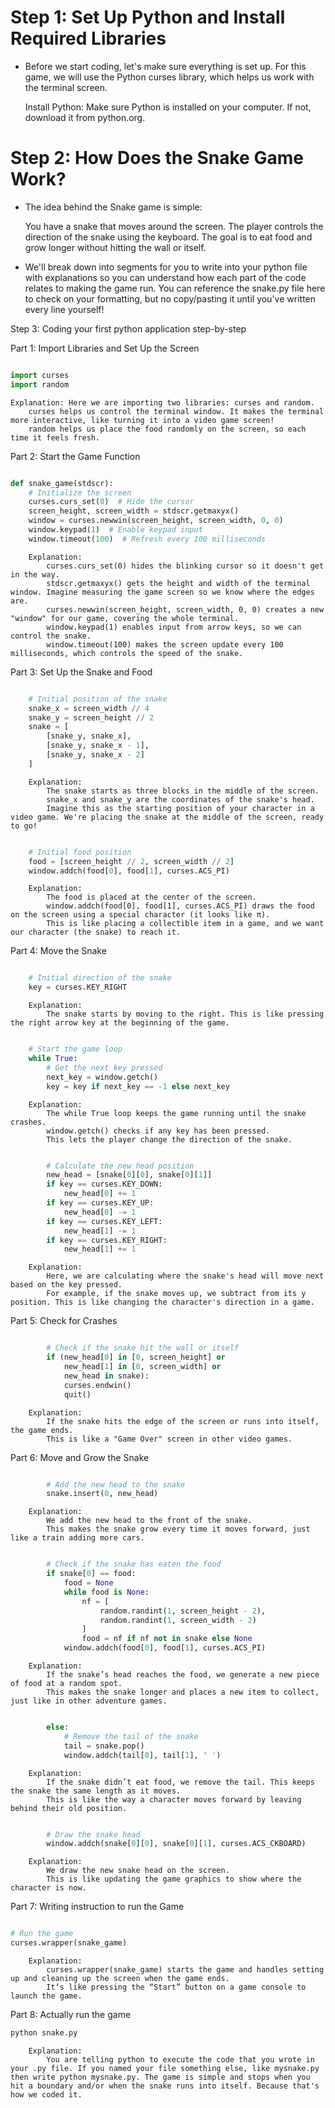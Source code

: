 # Step 1: Set Up Python and Install Required Libraries

- Before we start coding, let's make sure everything is set up. For this game, we will use the Python curses library, which helps us work with the terminal screen.

    Install Python: Make sure Python is installed on your computer. If not, download it from python.org.


# Step 2: How Does the Snake Game Work?

- The idea behind the Snake game is simple:

    You have a snake that moves around the screen.
    The player controls the direction of the snake using the keyboard.
    The goal is to eat food and grow longer without hitting the wall or itself.

- We'll break down into segments for you to write into your python file with explanations so you can understand how each part of the code relates to making the game run. You can reference the snake.py file here to check on your formatting, but no copy/pasting it until you've written every line yourself!

Step 3: Coding your first python application step-by-step

Part 1: Import Libraries and Set Up the Screen

```python

import curses
import random
```
    Explanation: Here we are importing two libraries: curses and random.
        curses helps us control the terminal window. It makes the terminal more interactive, like turning it into a video game screen!
        random helps us place the food randomly on the screen, so each time it feels fresh.

Part 2: Start the Game Function

```python

def snake_game(stdscr):
    # Initialize the screen
    curses.curs_set(0)  # Hide the cursor
    screen_height, screen_width = stdscr.getmaxyx()
    window = curses.newwin(screen_height, screen_width, 0, 0)
    window.keypad(1)  # Enable keypad input
    window.timeout(100)  # Refresh every 100 milliseconds
```
```text
    Explanation:
        curses.curs_set(0) hides the blinking cursor so it doesn't get in the way.
        stdscr.getmaxyx() gets the height and width of the terminal window. Imagine measuring the game screen so we know where the edges are.
        curses.newwin(screen_height, screen_width, 0, 0) creates a new "window" for our game, covering the whole terminal.
        window.keypad(1) enables input from arrow keys, so we can control the snake.
        window.timeout(100) makes the screen update every 100 milliseconds, which controls the speed of the snake.
```
Part 3: Set Up the Snake and Food

```python

    # Initial position of the snake
    snake_x = screen_width // 4
    snake_y = screen_height // 2
    snake = [
        [snake_y, snake_x],
        [snake_y, snake_x - 1],
        [snake_y, snake_x - 2]
    ]
```
```text
    Explanation:
        The snake starts as three blocks in the middle of the screen.
        snake_x and snake_y are the coordinates of the snake's head.
        Imagine this as the starting position of your character in a video game. We're placing the snake at the middle of the screen, ready to go!
```
```python

    # Initial food position
    food = [screen_height // 2, screen_width // 2]
    window.addch(food[0], food[1], curses.ACS_PI)
```
```text
    Explanation:
        The food is placed at the center of the screen.
        window.addch(food[0], food[1], curses.ACS_PI) draws the food on the screen using a special character (it looks like π).
        This is like placing a collectible item in a game, and we want our character (the snake) to reach it.
```
Part 4: Move the Snake

```python

    # Initial direction of the snake
    key = curses.KEY_RIGHT
```
```text
    Explanation:
        The snake starts by moving to the right. This is like pressing the right arrow key at the beginning of the game.
```
```python

    # Start the game loop
    while True:
        # Get the next key pressed
        next_key = window.getch()
        key = key if next_key == -1 else next_key
```
```text
    Explanation:
        The while True loop keeps the game running until the snake crashes.
        window.getch() checks if any key has been pressed.
        This lets the player change the direction of the snake.
```
```python

        # Calculate the new head position
        new_head = [snake[0][0], snake[0][1]]
        if key == curses.KEY_DOWN:
            new_head[0] += 1
        if key == curses.KEY_UP:
            new_head[0] -= 1
        if key == curses.KEY_LEFT:
            new_head[1] -= 1
        if key == curses.KEY_RIGHT:
            new_head[1] += 1
```
```text
    Explanation:
        Here, we are calculating where the snake's head will move next based on the key pressed.
        For example, if the snake moves up, we subtract from its y position. This is like changing the character's direction in a game.
```
Part 5: Check for Crashes

```python

        # Check if the snake hit the wall or itself
        if (new_head[0] in [0, screen_height] or
            new_head[1] in [0, screen_width] or
            new_head in snake):
            curses.endwin()
            quit()
```
```text
    Explanation:
        If the snake hits the edge of the screen or runs into itself, the game ends.
        This is like a "Game Over" screen in other video games.
```
Part 6: Move and Grow the Snake

```python

        # Add the new head to the snake
        snake.insert(0, new_head)
```
```text
    Explanation:
        We add the new head to the front of the snake.
        This makes the snake grow every time it moves forward, just like a train adding more cars.
```
```python

        # Check if the snake has eaten the food
        if snake[0] == food:
            food = None
            while food is None:
                nf = [
                    random.randint(1, screen_height - 2),
                    random.randint(1, screen_width - 2)
                ]
                food = nf if nf not in snake else None
            window.addch(food[0], food[1], curses.ACS_PI)
```
```text
    Explanation:
        If the snake’s head reaches the food, we generate a new piece of food at a random spot.
        This makes the snake longer and places a new item to collect, just like in other adventure games.
```
```python

        else:
            # Remove the tail of the snake
            tail = snake.pop()
            window.addch(tail[0], tail[1], ' ')
```
```text
    Explanation:
        If the snake didn’t eat food, we remove the tail. This keeps the snake the same length as it moves.
        This is like the way a character moves forward by leaving behind their old position.
```
```python

        # Draw the snake head
        window.addch(snake[0][0], snake[0][1], curses.ACS_CKBOARD)
```
```text
    Explanation:
        We draw the new snake head on the screen.
        This is like updating the game graphics to show where the character is now.
```
Part 7: Writing instruction to run the Game

```python

# Run the game
curses.wrapper(snake_game)
```
```text
    Explanation:
        curses.wrapper(snake_game) starts the game and handles setting up and cleaning up the screen when the game ends.
        It’s like pressing the “Start” button on a game console to launch the game.
```
Part 8: Actually run the game
```python
python snake.py
```
```text
    Explanation: 
        You are telling python to execute the code that you wrote in your .py file. If you named your file something else, like mysnake.py then write python mysnake.py. The game is simple and stops when you hit a boundary and/or when the snake runs into itself. Because that's how we coded it. 
```

